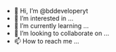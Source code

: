 - 👋 Hi, I’m @bddeveloperyt
- 👀 I’m interested in ...
- 🌱 I’m currently learning ...
- 💞️ I’m looking to collaborate on ...
- 📫 How to reach me ...

<!---
bddeveloperyt/bddeveloperyt is a ✨ special ✨ repository because its `README.md` (this file) appears on your GitHub profile.
You can click the Preview link to take a look at your changes.
--->

